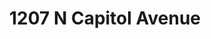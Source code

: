 ---
title: 1207 N Capitol Avenue
address: 1207 N Capitol Ave, San Jose, CA 95132
developer: DANCO
municipality: San Jose
units: 128
phase: Under Review
permits:
    H24-035:
        status: Under Review
        initial_date: 2024-08-14
        final_date: None
        description: Site development permit to allow the demolition of an existing approximately 5,627-square-foot, single-family house and the removal of14 trees, including four ordinance-size trees, for the construction of a five-story multifamily housing project with 128 affordable housing units, subject to the state Density Bonus law, on an approximately 1.5-gross acre site.
    PRE24-138:
        status: Under Review
        initial_date: 2024-06-04
        final_date: None
        description: SB330 preliminary application to construct 5-story multi-family apartment with 128 affordable units.
geometry: [37.38805279789893, -121.86284676747681]
published: True
---